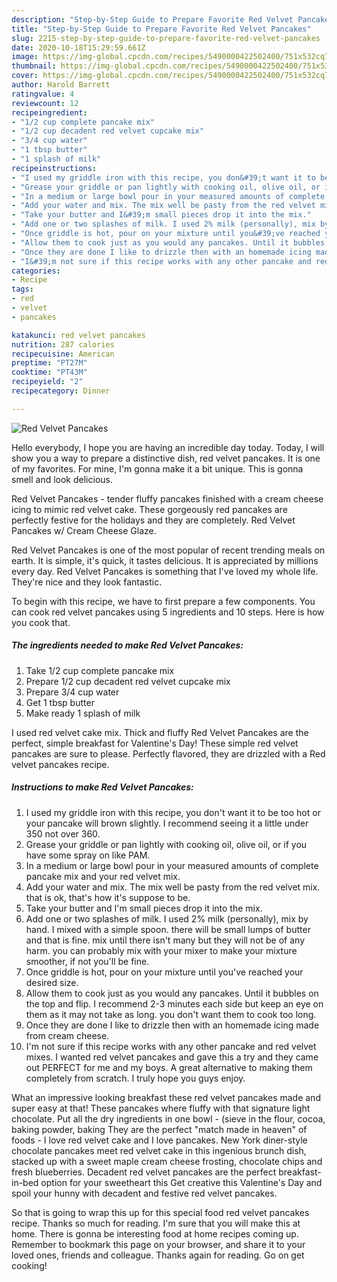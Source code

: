 ```yaml
---
description: "Step-by-Step Guide to Prepare Favorite Red Velvet Pancakes"
title: "Step-by-Step Guide to Prepare Favorite Red Velvet Pancakes"
slug: 2215-step-by-step-guide-to-prepare-favorite-red-velvet-pancakes
date: 2020-10-18T15:29:59.661Z
image: https://img-global.cpcdn.com/recipes/5490000422502400/751x532cq70/red-velvet-pancakes-recipe-main-photo.jpg
thumbnail: https://img-global.cpcdn.com/recipes/5490000422502400/751x532cq70/red-velvet-pancakes-recipe-main-photo.jpg
cover: https://img-global.cpcdn.com/recipes/5490000422502400/751x532cq70/red-velvet-pancakes-recipe-main-photo.jpg
author: Harold Barrett
ratingvalue: 4
reviewcount: 12
recipeingredient:
- "1/2 cup complete pancake mix"
- "1/2 cup decadent red velvet cupcake mix"
- "3/4 cup water"
- "1 tbsp butter"
- "1 splash of milk"
recipeinstructions:
- "I used my griddle iron with this recipe, you don&#39;t want it to be too hot or your pancake will brown slightly. I recommend seeing it a little under 350 not over 360."
- "Grease your griddle or pan lightly with cooking oil, olive oil, or if you have some spray on like PAM."
- "In a medium or large bowl pour in your measured amounts of complete pancake mix and your red velvet mix."
- "Add your water and mix. The mix well be pasty from the red velvet mix. that is ok, that&#39;s how it&#39;s suppose to be."
- "Take your butter and I&#39;m small pieces drop it into the mix."
- "Add one or two splashes of milk. I used 2% milk (personally), mix by hand. I mixed with a simple spoon. there will be small lumps of butter and that is fine. mix until there isn&#39;t many but they will not be of any harm. you can probably mix with your mixer to make your mixture smoother, if not you&#39;ll be fine."
- "Once griddle is hot, pour on your mixture until you&#39;ve reached your desired size."
- "Allow them to cook just as you would any pancakes. Until it bubbles on the top and flip. I recommend 2-3 minutes each side but keep an eye on them as it may not take as long. you don&#39;t want them to cook too long."
- "Once they are done I like to drizzle then with an homemade icing made from cream cheese."
- "I&#39;m not sure if this recipe works with any other pancake and red velvet mixes. I wanted red velvet pancakes and gave this a try and they came out PERFECT for me and my boys. A great alternative to making them completely from scratch. I truly hope you guys enjoy."
categories:
- Recipe
tags:
- red
- velvet
- pancakes

katakunci: red velvet pancakes 
nutrition: 287 calories
recipecuisine: American
preptime: "PT27M"
cooktime: "PT43M"
recipeyield: "2"
recipecategory: Dinner

---
```



![Red Velvet Pancakes](https://img-global.cpcdn.com/recipes/5490000422502400/751x532cq70/red-velvet-pancakes-recipe-main-photo.jpg)

Hello everybody, I hope you are having an incredible day today. Today, I will show you a way to prepare a distinctive dish, red velvet pancakes. It is one of my favorites. For mine, I'm gonna make it a bit unique. This is gonna smell and look delicious.

Red Velvet Pancakes - tender fluffy pancakes finished with a cream cheese icing to mimic red velvet cake. These gorgeously red pancakes are perfectly festive for the holidays and they are completely. Red Velvet Pancakes w/ Cream Cheese Glaze.

Red Velvet Pancakes is one of the most popular of recent trending meals on earth. It is simple, it's quick, it tastes delicious. It is appreciated by millions every day. Red Velvet Pancakes is something that I've loved my whole life. They're nice and they look fantastic.


To begin with this recipe, we have to first prepare a few components. You can cook red velvet pancakes using 5 ingredients and 10 steps. Here is how you cook that.

<!--inarticleads1-->

##### The ingredients needed to make Red Velvet Pancakes:

1. Take 1/2 cup complete pancake mix
1. Prepare 1/2 cup decadent red velvet cupcake mix
1. Prepare 3/4 cup water
1. Get 1 tbsp butter
1. Make ready 1 splash of milk


I used red velvet cake mix. Thick and fluffy Red Velvet Pancakes are the perfect, simple breakfast for Valentine&#39;s Day! These simple red velvet pancakes are sure to please. Perfectly flavored, they are drizzled with a Red velvet pancakes recipe. 

<!--inarticleads2-->

##### Instructions to make Red Velvet Pancakes:

1. I used my griddle iron with this recipe, you don&#39;t want it to be too hot or your pancake will brown slightly. I recommend seeing it a little under 350 not over 360.
1. Grease your griddle or pan lightly with cooking oil, olive oil, or if you have some spray on like PAM.
1. In a medium or large bowl pour in your measured amounts of complete pancake mix and your red velvet mix.
1. Add your water and mix. The mix well be pasty from the red velvet mix. that is ok, that&#39;s how it&#39;s suppose to be.
1. Take your butter and I&#39;m small pieces drop it into the mix.
1. Add one or two splashes of milk. I used 2% milk (personally), mix by hand. I mixed with a simple spoon. there will be small lumps of butter and that is fine. mix until there isn&#39;t many but they will not be of any harm. you can probably mix with your mixer to make your mixture smoother, if not you&#39;ll be fine.
1. Once griddle is hot, pour on your mixture until you&#39;ve reached your desired size.
1. Allow them to cook just as you would any pancakes. Until it bubbles on the top and flip. I recommend 2-3 minutes each side but keep an eye on them as it may not take as long. you don&#39;t want them to cook too long.
1. Once they are done I like to drizzle then with an homemade icing made from cream cheese.
1. I&#39;m not sure if this recipe works with any other pancake and red velvet mixes. I wanted red velvet pancakes and gave this a try and they came out PERFECT for me and my boys. A great alternative to making them completely from scratch. I truly hope you guys enjoy.


What an impressive looking breakfast these red velvet pancakes made and super easy at that! These pancakes where fluffy with that signature light chocolate. Put all the dry ingredients in one bowl - (sieve in the flour, cocoa, baking powder, baking They are the perfect &#34;match made in heaven&#34; of foods - I love red velvet cake and I love pancakes. New York diner-style chocolate pancakes meet red velvet cake in this ingenious brunch dish, stacked up with a sweet maple cream cheese frosting, chocolate chips and fresh blueberries. Decadent red velvet pancakes are the perfect breakfast-in-bed option for your sweetheart this Get creative this Valentine&#39;s Day and spoil your hunny with decadent and festive red velvet pancakes. 

So that is going to wrap this up for this special food red velvet pancakes recipe. Thanks so much for reading. I'm sure that you will make this at home. There is gonna be interesting food at home recipes coming up. Remember to bookmark this page on your browser, and share it to your loved ones, friends and colleague. Thanks again for reading. Go on get cooking!
